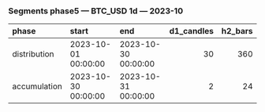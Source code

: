 ### Segments phase5 — BTC_USD 1d — 2023-10

| phase        | start               | end                 |   d1_candles |   h2_bars |
|:-------------|:--------------------|:--------------------|-------------:|----------:|
| distribution | 2023-10-01 00:00:00 | 2023-10-30 00:00:00 |           30 |       360 |
| accumulation | 2023-10-30 00:00:00 | 2023-10-31 00:00:00 |            2 |        24 |